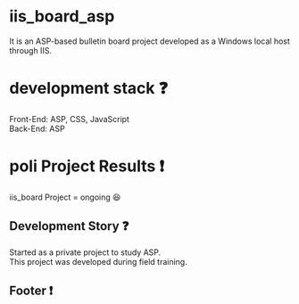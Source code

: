 # iis_board_asp

It is an ASP-based bulletin board project developed as a Windows local host through IIS.

# development stack :question:

Front-End: ASP, CSS, JavaScript <br />
Back-End: ASP

# poli Project Results :exclamation:

iis_board Project = ongoing :laughing: <br />

## Development Story :question:

Started as a private project to study ASP.<br />
This project was developed during field training.

## Footer :exclamation:
<!--
Click [here](#) to visit my project.



Finally, I will register a photo showing the progress of the project. Thank you for your review. 😘

-->
